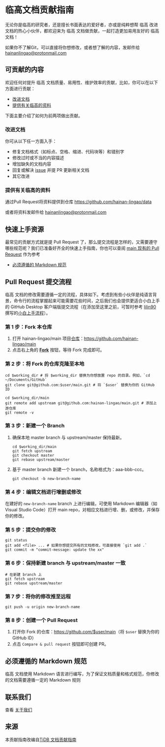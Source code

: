 # 临高文档贡献指南

无论你是临高的研究者，还是擅长书面表达的爱好者，亦或是纯粹想帮 临高 改进文档的热心小伙伴，都欢迎来为 临高 文档做贡献，一起打造更加易用友好的 临高 文档！

如果你不了解Git，可以直接将你想修改，或者想了解的内容，发邮件给 hainanlingao@protonmail.com

## 可贡献的内容

欢迎任何对提升 临高 文档质量、易用性、维护效率的贡献，比如，你可以在以下方面进行贡献：

- [改进文档](#改进文档)
- [提供有关临高的资料](#提供有关临高的资料)

下面主要介绍了如何为前两项做出贡献。

### 改进文档

你可从以下任一方面入手：

- 修复文档格式（如标点、空格、缩进、代码块等）和错别字
- 修改过时或不当的内容描述
- 增加缺失的文档内容
- 回复或解决 [issue](https://github.com/hainan-lingao/main/issues) 并提 PR 更新相关文档
- 其它改进

### 提供有关临高的资料

通过Pull Request将资料提供到仓库 https://github.com/hainan-lingao/data

或者将资料发邮件给 hainanlingao@protonmail.com

## 快速上手资源

最常见的贡献方式就是提 Pull Request 了，那么提交流程是怎样的，又需要遵守哪些规范呢？我们已准备好齐全的快速上手指南，你也可以查阅 [main 现有的 Pull Request](https://github.com/hainan-lingao/main/pulls) 作为参考


- [必须遵循的 Markdown 规范](#必须遵循的-markdown-规范)


## Pull Request 提交流程

临高 文档的修改需要遵循一定的流程，具体如下。考虑到有些小伙伴是纯语言背景，命令行的流程掌握起来可能需要花些时间，之后我们也会提供更适合小白上手的 GitHub Desktop 客户端版提交流程（在添加至这里之前，可暂时参考 [lilin90](https://github.com/lilin90) 撰写的[小白上手流程](https://zhuanlan.zhihu.com/p/64880410)）。

### 第 1 步：Fork 本仓库

1. 打开 hainan-lingao/main 项目[仓库](https://help.github.com/articles/github-glossary/#repository)：<https://github.com/hainan-lingao/main>
2. 点击右上角的 [**Fork**](https://help.github.com/articles/github-glossary/#fork) 按钮，等待 Fork 完成即可。

### 第 2 步：将 Fork 的仓库克隆至本地

```
cd $working_dir # 将 $working_dir 替换为你想放置 repo 的目录。例如，`cd ~/Documents/GitHub`
git clone git@github.com:$user/main.git # 将 `$user` 替换为你的 GitHub ID

cd $working_dir/main
git remote add upstream git@github.com:hainan-lingao/main.git # 添加上游仓库
git remote -v
```

### 第 3 步：新建一个 Branch

1. 确保本地 master branch 与 upstream/master 保持最新。

    ```
    cd $working_dir/main
    git fetch upstream
    git checkout master
    git rebase upstream/master
    ```

2. 基于 master branch 新建一个 branch，名称格式为：aaa-bbb-ccc。

    ```
    git checkout -b new-branch-name
    ```

### 第 4 步：编辑文档进行增删或修改

在建好的 `new-branch-name` branch 上进行编辑，可使用 Markdown 编辑器（如 Visual Studio Code）打开 main repo，对相应文档进行增、删，或修改，并保存你的修改。

### 第 5 步：提交你的修改

```
git status
git add <file> ... # 如果你想提交所有的文档修改，可直接使用 `git add .`
git commit -m "commit-message: update the xx"
```

### 第 6 步：保持新建 branch 与 upstream/master 一致

```
# 在新建 branch 上
git fetch upstream
git rebase upstream/master
```

### 第 7 步：将你的修改推至远程

```
git push -u origin new-branch-name
```

### 第 8 步：创建一个 Pull Request

1. 打开你 Fork 的仓库：<https://github.com/$user/main>（将 `$user` 替换为你的 GitHub ID）
2. 点击 `Compare & pull request` 按钮即可创建 PR。


## 必须遵循的 Markdown 规范

临高 文档使用 Markdown 语言进行编写，为了保证文档质量和格式规范，你修改的文档需要遵循一定的 Markdown 规则

## 联系我们

查看 [关于我们](about-us)

## 来源

本贡献指南改编自[TiDB 文档贡献指南](https://github.com/hainan-lingao/main/blob/2ae07994e25d32b90e3d9b5f7114a482e8c51274/CONTRIBUTING.md)